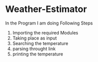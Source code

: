 # Weather-Estimator


In the Program I am doing Following Steps

1. Importing the required Modules
2. Taking place as input
3. Searching the temperature
4. parsing throught link
5. printing the temperature
